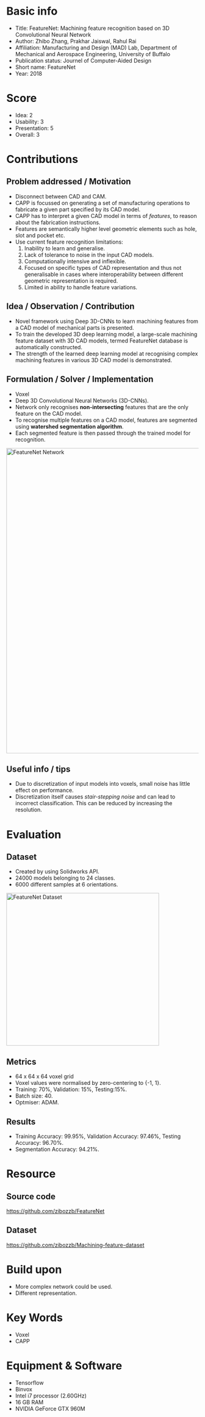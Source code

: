 # Basic info
- Title: FeatureNet: Machining feature recognition based on 3D Convolutional Neural Network
- Author: Zhibo Zhang, Prakhar Jaiswal, Rahul Rai
- Affiliation: Manufacturing and Design (MAD) Lab, Department of Mechanical and Aerospace Engineering, University of Buffalo
- Publication status: Journel of Computer-Aided Design
- Short name: FeatureNet
- Year: 2018

# Score
- Idea: 2
- Usability: 3 
- Presentation: 5
- Overall: 3

# Contributions
## Problem addressed / Motivation
- Disconnect between CAD and CAM. 
- CAPP is focussed on generating a set of manufacturing operations to fabricate a given part specified by its CAD model. 
- CAPP has to interpret a given CAD model in terms of *features*, to reason about the fabrication instructions.
- Features are semantically higher level geometric elements such as hole, slot and pocket etc.
- Use current feature recognition limitations:
	1. Inability to learn and generalise.
	2. Lack of tolerance to noise in the input CAD models.
	3. Computationally intensive and inflexible.
	4. Focused on specific types of CAD representation and thus not generalisable in cases where interoperability between different geometric representation is required.
	5. Limited in ability to handle feature variations.

## Idea / Observation / Contribution
- Novel framework using Deep 3D-CNNs to learn machining features from a CAD model of mechanical parts is presented.
- To train the developed 3D deep learning model, a large-scale machining feature dataset with 3D CAD models, termed FeatureNet database is automatically constructed.
- The strength of the learned deep learning model at recognising complex machining features in various 3D CAD model is demonstrated.

## Formulation / Solver / Implementation
- Voxel
- Deep 3D Convolutional Neural Networks (3D-CNNs).
- Network only recognises **non-intersecting** features that are the only feature on the CAD model.
- To recognise multiple features on a CAD model, features are segmented using **watershed segmentation algorithm**.
- Each segmented feature is then passed through the trained model for recognition.

<img src="https://github.com/zibozzb/FeatureNet/raw/master/img/1.png" alt="FeatureNet Network" align="middle" width="800">

## Useful info / tips
- Due to discretization of input models into voxels, small noise has little effect on performance.
- Discretization itself causes *stair-stepping noise* and can lead to incorrect classification. This can be reduced by increasing the resolution.

# Evaluation
## Dataset
- Created by using Solidworks API.
- 24000 models belonging to 24 classes.
- 6000 different samples at 6 orientations.

<img src="https://github.com/zibozzb/FeatureNet/raw/master/img/2%20(1).png" alt="FeatureNet Dataset" align="middle" width="400">

## Metrics
- 64 x 64 x 64 voxel grid
- Voxel values were normalised by zero-centering to {-1, 1}.
- Training: 70%, Validation: 15%, Testing:15%.
- Batch size: 40.
- Optmiser: ADAM.

## Results
- Training Accuracy: 99.95%, Validation Accuracy: 97.46%, Testing Accuracy: 96.70%.
- Segmentation Accuracy: 94.21%.

# Resource
## Source code
https://github.com/zibozzb/FeatureNet

## Dataset
https://github.com/zibozzb/Machining-feature-dataset


# Build upon
- More complex network could be used.
- Different representation.

# Key Words
- Voxel
- CAPP

# Equipment & Software
- Tensorflow
- Binvox
- Intel i7 processor (2.60GHz)
- 16 GB RAM
- NVIDIA GeForce GTX 960M
